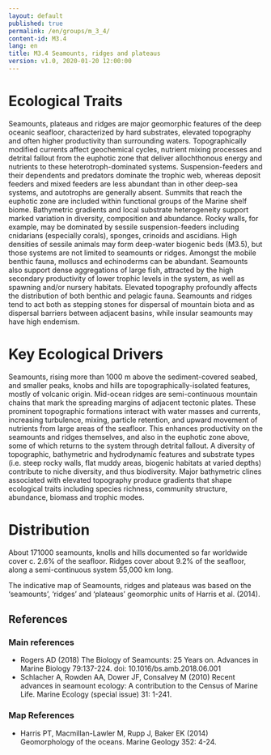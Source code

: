 ```yaml
---
layout: default
published: true
permalink: /en/groups/m_3_4/
content-id: M3.4
lang: en
title: M3.4 Seamounts, ridges and plateaus
version: v1.0, 2020-01-20 12:00:00
---
```

# Ecological Traits

Seamounts, plateaus and ridges are major geomorphic features of the deep oceanic seafloor, characterized by hard substrates, elevated topography and often higher productivity than surrounding waters. Topographically modified currents affect geochemical cycles, nutrient mixing processes and detrital fallout from the euphotic zone that deliver allochthonous energy and nutrients to these heterotroph-dominated systems. Suspension-feeders and their dependents and predators dominate the trophic web, whereas deposit feeders and mixed feeders are less abundant than in other deep-sea systems, and autotrophs are generally absent. Summits that reach the euphotic zone are included within functional groups of the Marine shelf biome. Bathymetric gradients and local substrate heterogeneity support marked variation in diversity, composition and abundance. Rocky walls, for example, may be dominated by sessile suspension-feeders including cnidarians (especially corals), sponges, crinoids and ascidians. High densities of sessile animals may form deep-water biogenic beds (M3.5), but those systems are not limited to seamounts or ridges. Amongst the mobile benthic fauna, molluscs and echinoderms can be abundant. Seamounts also support dense aggregations of large fish, attracted by the high secondary productivity of lower trophic levels in the system, as well as spawning and/or nursery habitats. Elevated topography profoundly affects the distribution of both benthic and pelagic fauna. Seamounts and ridges tend to act both as stepping stones for dispersal of mountain biota and as dispersal barriers between adjacent basins, while insular seamounts may have high endemism.

# Key Ecological Drivers

Seamounts, rising more than 1000 m above the sediment-covered seabed, and smaller peaks, knobs and hills are topographically-isolated features, mostly of volcanic origin. Mid-ocean ridges are semi-continuous mountain chains that mark the spreading margins of adjacent tectonic plates. These prominent topographic formations interact with water masses and currents, increasing turbulence, mixing, particle retention, and upward movement of nutrients from large areas of the seafloor. This enhances productivity on the seamounts and ridges themselves, and also in the euphotic zone above, some of which returns to the system through detrital fallout. A diversity of topographic, bathymetric and hydrodynamic features and substrate types (i.e. steep rocky walls, flat muddy areas, biogenic habitats at varied depths) contribute to niche diversity, and thus biodiversity. Major bathymetric clines associated with elevated topography produce gradients that shape ecological traits including species richness, community structure, abundance, biomass and trophic modes.

# Distribution

About 171000 seamounts, knolls and hills documented so far worldwide cover c. 2.6% of the seafloor. Ridges cover about 9.2% of the seafloor, along a semi-continuous system 55,000 km long.

The indicative map of Seamounts, ridges and plateaus was based on the ‘seamounts’, ‘ridges’ and ‘plateaus’ geomorphic units of Harris et al. (2014).

## References
### Main references
* Rogers AD (2018) The Biology of Seamounts: 25 Years on. Advances in Marine Biology 79:137-224. doi: 10.1016/bs.amb.2018.06.001
* Schlacher A, Rowden AA, Dower JF, Consalvey M (2010) Recent advances in seamount ecology: A contribution to the Census of Marine Life. Marine Ecology (special issue) 31: 1-241.
### Map References
* Harris PT, Macmillan-Lawler M, Rupp J, Baker EK (2014) Geomorphology of the oceans. Marine Geology 352: 4-24.
